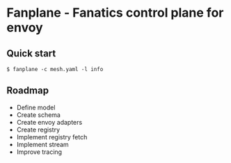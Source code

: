 # Fanplane - Fanatics control plane for envoy

## Quick start
```
$ fanplane -c mesh.yaml -l info
```

## Roadmap

- Define model
- Create schema
- Create envoy adapters
- Create registry
- Implement registry fetch
- Implement stream
- Improve tracing
